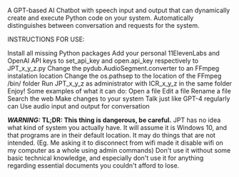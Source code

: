 A GPT-based AI Chatbot with speech input and output that can dynamically create and execute Python code on your system. Automatically distinguishes between conversation and requests for the system.

INSTRUCTIONS FOR USE:

Install all missing Python packages
Add your personal 11ElevenLabs and OpenAI API keys to set_api_key and open.api_key respectively to JPT_x_y_z.py
Change the pydub.AudioSegment.converter to an FFmpeg instalation location
Change the os.pathsep to the location of the FFmpeg /bin/ folder
Run JPT_x_y_z as administrator with ICR_x_y_z in the same folder
Enjoy!
Some examples of what it can do: Open a file Edit a file Rename a file Search the web Make changes to your system Talk just like GPT-4 regularly can Use audio input and output for conversation

***WARNING:*** **TL;DR: This thing is dangerous, be careful.** JPT has no idea what kind of system you actually have. It will assume it is Windows 10, and that programs are in their default location. It may do things that are not intended. (Eg. Me asking it to disconnect from wifi made it disable wifi on my computer as a whole using admin commands) Don't use it without some basic technical knowledge, and especially don't use it for anything regarding essential documents you couldn't afford to lose.
